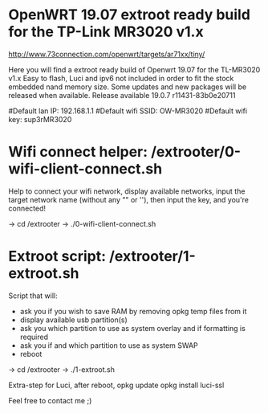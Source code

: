 # OpenWRT 19.07 extroot ready build for the TP-Link MR3020 v1.x

http://www.73connection.com/openwrt/targets/ar71xx/tiny/

Here you will find a extroot ready build of Openwrt 19.07 for the TL-MR3020 v1.x
Easy to flash, Luci and ipv6 not included in order to fit the stock embedded nand memory size.
Some updates and new packages will be released when available.
Release available 19.0.7 r11431-83b0e20711

#Default lan IP: 192.168.1.1
#Default wifi SSID: OW-MR3020
#Default wifi key: sup3rMR3020


# Wifi connect helper: /extrooter/0-wifi-client-connect.sh
Help to connect your wifi network, display available networks, input the target network name (without any "" or ''), then input the key, and you're connected!

-> cd /extrooter
-> ./0-wifi-client-connect.sh

# Extroot script: /extrooter/1-extroot.sh
Script that will:
- ask you if you wish to save RAM by removing opkg temp files from it
- display available usb partition(s)
- ask you which partition to use as system overlay and if formatting is required
- ask you if and which partition to use as system SWAP
- reboot

-> cd /extrooter
-> ./1-extroot.sh

Extra-step for Luci, after reboot,
opkg update
opkg install luci-ssl

Feel free to contact me ;)
